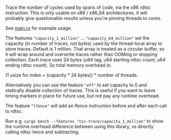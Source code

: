 Trace the number of cycles used by spans of code, via the x86 rdtsc instruction.
This is only usable on x86 / x86_64 architectures.
It will probably give questionable results unless you're pinning threads to cores.

See [main.rs](https://github.com/koeninger/tsc-trace/blob/main/src/main.rs) for example usage.

The features `"capacity_1_million"` ... `"capacity_64_million"` set the capacity (in number of traces, not bytes) used by the thread-local array to store traces.
Default is 1 million.
That array is treated as a circular buffer, so it will wrap around and overwrite traces rather than OOMing or stopping collection.
Each trace uses 24 bytes (u64 tag, u64 starting rdtsc count, u64 ending rdtsc count).
So total memory overhead is:

(1 usize for index + (capacity * 24 bytes)) * number of threads. 

Alternatively you can use the feature `"off"` to set capacity to 0 and statically disable collection of traces.
This is useful if you want to leave timing markers in place for future use, but not pay any runtime overhead.

The feature `"lfence"` will add an lfence instruction before and after each call to rdtsc.

Run e.g. `cargo bench --features "tsc-trace/capacity_1_million"` to show the runtime overhead difference between using this library, vs directly calling rdtsc twice and subtracting.
